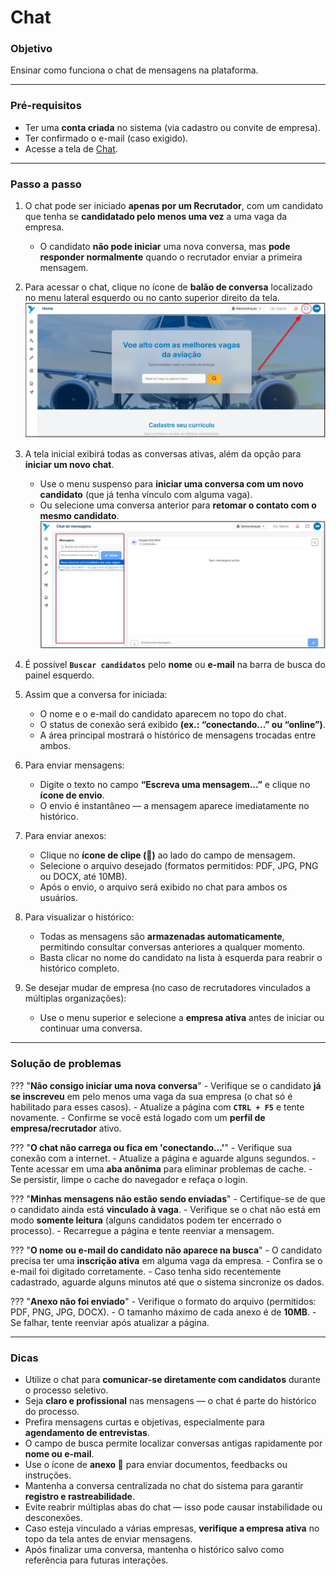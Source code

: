 # <i data-lucide="message-square" class="icon-lg"></i> Chat

### <i data-lucide="target" class="icon-lg"></i> Objetivo

Ensinar como funciona o chat de mensagens na plataforma.

---

### <i data-lucide="square-check" class="icon-lg"></i> Pré-requisitos

- Ter uma **conta criada** no sistema (via cadastro ou convite de empresa).
- Ter confirmado o e-mail (caso exigido).
- Acesse a tela de [Chat](https://redeaviacao.com.br/chat).

---

### <i data-lucide="notebook-pen" class="icon-lg"></i> Passo a passo

1. O chat pode ser iniciado **apenas por um Recrutador**, com um candidato que tenha se **candidatado pelo menos uma vez** a uma vaga da empresa.  
   - O candidato **não pode iniciar** uma nova conversa, mas **pode responder normalmente** quando o recrutador enviar a primeira mensagem.

2. Para acessar o chat, clique no ícone de **balão de conversa** localizado no menu lateral esquerdo ou no canto superior direito da tela.
   ![Tela Home do chat](../imagens/Chat/home.png)

3. A tela inicial exibirá todas as conversas ativas, além da opção para **iniciar um novo chat**.  
   - Use o menu suspenso para **iniciar uma conversa com um novo candidato** (que já tenha vínculo com alguma vaga).  
   - Ou selecione uma conversa anterior para **retomar o contato com o mesmo candidato**.
   ![Tela de selecionar o candidato](../imagens/Chat/iniciar-conversa.png)

4. É possível **``Buscar candidatos``** pelo **nome** ou **e-mail** na barra de busca do painel esquerdo.  
   
5. Assim que a conversa for iniciada:
    - O nome e o e-mail do candidato aparecem no topo do chat.  
    - O status de conexão será exibido **(ex.: “conectando...” ou “online”)**.  
    - A área principal mostrará o histórico de mensagens trocadas entre ambos.

6. Para enviar mensagens:
    - Digite o texto no campo **“Escreva uma mensagem...”** e clique no **ícone de envio**.  
    - O envio é instantâneo — a mensagem aparece imediatamente no histórico.

7. Para enviar anexos:
    - Clique no **ícone de clipe (📎)** ao lado do campo de mensagem.  
    - Selecione o arquivo desejado (formatos permitidos: PDF, JPG, PNG ou DOCX, até 10MB).  
    - Após o envio, o arquivo será exibido no chat para ambos os usuários.

8. Para visualizar o histórico:
    - Todas as mensagens são **armazenadas automaticamente**, permitindo consultar conversas anteriores a qualquer momento.  
    - Basta clicar no nome do candidato na lista à esquerda para reabrir o histórico completo.

9. Se desejar mudar de empresa (no caso de recrutadores vinculados a múltiplas organizações):
    - Use o menu superior e selecione a **empresa ativa** antes de iniciar ou continuar uma conversa.

---

### <i data-lucide="wrench" class="icon-lg"></i> Solução de problemas

??? "**Não consigo iniciar uma nova conversa**"
    - Verifique se o candidato **já se inscreveu** em pelo menos uma vaga da sua empresa (o chat só é habilitado para esses casos).
    - Atualize a página com **`CTRL + F5`** e tente novamente.
    - Confirme se você está logado com um **perfil de empresa/recrutador** ativo.

??? "**O chat não carrega ou fica em 'conectando...'**"
    - Verifique sua conexão com a internet.
    - Atualize a página e aguarde alguns segundos.
    - Tente acessar em uma **aba anônima** para eliminar problemas de cache.
    - Se persistir, limpe o cache do navegador e refaça o login.

??? "**Minhas mensagens não estão sendo enviadas**"
    - Certifique-se de que o candidato ainda está **vinculado à vaga**.
    - Verifique se o chat não está em modo **somente leitura** (alguns candidatos podem ter encerrado o processo).
    - Recarregue a página e tente reenviar a mensagem.

??? "**O nome ou e-mail do candidato não aparece na busca**"
    - O candidato precisa ter uma **inscrição ativa** em alguma vaga da empresa.
    - Confira se o e-mail foi digitado corretamente.
    - Caso tenha sido recentemente cadastrado, aguarde alguns minutos até que o sistema sincronize os dados.

??? "**Anexo não foi enviado**"
    - Verifique o formato do arquivo (permitidos: PDF, PNG, JPG, DOCX).
    - O tamanho máximo de cada anexo é de **10MB**.
    - Se falhar, tente reenviar após atualizar a página.

---

### <i data-lucide="lightbulb" class="icon-dica"></i> Dicas

- Utilize o chat para **comunicar-se diretamente com candidatos** durante o processo seletivo.  
- Seja **claro e profissional** nas mensagens — o chat é parte do histórico do processo.  
- Prefira mensagens curtas e objetivas, especialmente para **agendamento de entrevistas**.  
- O campo de busca permite localizar conversas antigas rapidamente por **nome ou e-mail**.  
- Use o ícone de **anexo 📎** para enviar documentos, feedbacks ou instruções.  
- Mantenha a conversa centralizada no chat do sistema para garantir **registro e rastreabilidade**.  
- Evite reabrir múltiplas abas do chat — isso pode causar instabilidade ou desconexões.  
- Caso esteja vinculado a várias empresas, **verifique a empresa ativa** no topo da tela antes de enviar mensagens.  
- Após finalizar uma conversa, mantenha o histórico salvo como referência para futuras interações.  
